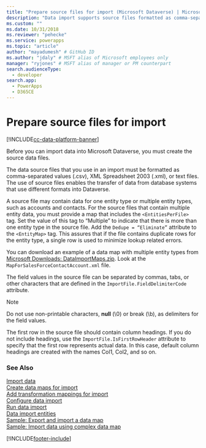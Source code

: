 ```yaml
---
title: "Prepare source files for import (Microsoft Dataverse) | Microsoft Docs" # Intent and product brand in a unique string of 43-59 chars including spaces
description: "Data import supports source files formatted as comma-separated values (.csv), XML Spreadsheet 2003 (.xml), or text files." # 115-145 characters including spaces. This abstract displays in the search result.
ms.custom: ""
ms.date: 10/31/2018
ms.reviewer: "pehecke"
ms.service: powerapps
ms.topic: "article"
author: "mayadumesh" # GitHub ID
ms.author: "jdaly" # MSFT alias of Microsoft employees only
manager: "ryjones" # MSFT alias of manager or PM counterpart
search.audienceType: 
  - developer
search.app: 
  - PowerApps
  - D365CE
---
```

# Prepare source files for import

[!INCLUDE[cc-data-platform-banner](../../includes/cc-data-platform-banner.md)]

Before you can import data into Microsoft Dataverse, you must create the source data files.  
  
The data source files that you use in an import must be formatted as comma-separated values (.csv), XML Spreadsheet 2003 (.xml), or text files. The use of source files enables the transfer of data from database systems that use different formats into Dataverse.  
  
A source file may contain data for one entity type or multiple entity types, such as accounts and contacts. For the source files that contain multiple entity data, you must provide a map that includes the `<EntitiesPerFile>` tag. Set the value of this tag to “Multiple” to indicate that there is more than one entity type in the source file. Add the `Dedupe = “Eliminate”` attribute to the `<EntityMap>` tag. This assures that if the file contains duplicate rows for the entity type, a single row is used to minimize lookup related errors.  
  
You can download an example of a data map with multiple entity types from [Microsoft Downloads: DataImportMaps.zip](https://download.microsoft.com/download/D/5/F/D5F73E15-439B-4EBC-BFFB-C6837B146C76/DataImportMaps.zip). Look at the `MapForSalesForceContactAccount.xml` file.  
  
 The field values in the source file can be separated by commas, tabs, or other characters that are defined in the `ImportFile.FieldDelimiterCode` attribute.  
  
> [!NOTE]
>  Do not use non-printable characters, **null** (\0) or break (\b), as delimiters for the field values.  
  
 The first row in the source file should contain column headings. If you do not include headings, use the `ImportFile.IsFirstRowHeader` attribute to specify that the first row represents actual data. In this case, default column headings are created with the names Col1, Col2, and so on.  

### See Also

[Import data](import-data.md)<br />
[Create data maps for import](create-data-maps-for-import.md)<br />
[Add transformation mappings for import](add-transformation-mappings-import.md)<br />
[Configure data import](configure-data-import.md)<br />
[Run data import](run-data-import.md)<br />
[Data import entities](data-import-entities.md)<br />
[Sample: Export and import a data map](org-service/samples/export-import-data-map.md)<br />
[Sample: Import data using complex data map](org-service/samples/import-data-complex-data-map.md)<br />


[!INCLUDE[footer-include](../../includes/footer-banner.md)]